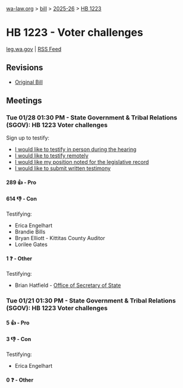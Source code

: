 [wa-law.org](/) > [bill](/bill/) > [2025-26](/bill/2025-26/) > [HB 1223](/bill/2025-26/hb/1223/)

# HB 1223 - Voter challenges
[leg.wa.gov](https://app.leg.wa.gov/billsummary?BillNumber=1223&Year=2025&Initiative=false) | [RSS Feed](./rss.xml)

## Revisions
* [Original Bill](1/)

## Meetings
### Tue 01/28 01:30 PM - State Government & Tribal Relations (SGOV): HB 1223 Voter challenges
Sign up to testify:
* [I would like to testify in person during the hearing](https://app.leg.wa.gov/csi/Testifier/Add?chamber=House&mId=32592&aId=162115&caId=25101&tId=1)
* [I would like to testify remotely](https://app.leg.wa.gov/csi/Testifier/Add?chamber=House&mId=32592&aId=162115&caId=25101&tId=2)
* [I would like my position noted for the legislative record](https://app.leg.wa.gov/csi/Testifier/Add?chamber=House&mId=32592&aId=162115&caId=25101&tId=3)
* [I would like to submit written testimony](https://app.leg.wa.gov/csi/Testifier/Add?chamber=House&mId=32592&aId=162115&caId=25101&tId=4)

#### 289 👍 - Pro

#### 614 👎 - Con
Testifying:
* Erica Engelhart
* Brandie Bills
* Bryan Elliott - Kittitas County Auditor
* Lorilee Gates

#### 1 ❓ - Other
Testifying:
* Brian Hatfield - [Office of Secretary of State](/org/office_of_secretary_of_state/)

### Tue 01/21 01:30 PM - State Government & Tribal Relations (SGOV): HB 1223 Voter challenges
#### 5 👍 - Pro

#### 3 👎 - Con
Testifying:
* Erica Engelhart

#### 0 ❓ - Other
